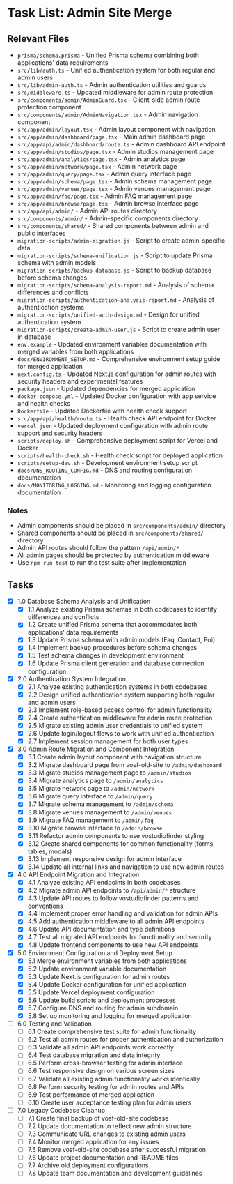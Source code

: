 # Task List: Admin Site Merge

## Relevant Files

- `prisma/schema.prisma` - Unified Prisma schema combining both applications' data requirements
- `src/lib/auth.ts` - Unified authentication system for both regular and admin users
- `src/lib/admin-auth.ts` - Admin authentication utilities and guards
- `src/middleware.ts` - Updated middleware for admin route protection
- `src/components/admin/AdminGuard.tsx` - Client-side admin route protection component
- `src/components/admin/AdminNavigation.tsx` - Admin navigation component
- `src/app/admin/layout.tsx` - Admin layout component with navigation
- `src/app/admin/dashboard/page.tsx` - Main admin dashboard page
- `src/app/api/admin/dashboard/route.ts` - Admin dashboard API endpoint
- `src/app/admin/studios/page.tsx` - Admin studios management page
- `src/app/admin/analytics/page.tsx` - Admin analytics page
- `src/app/admin/network/page.tsx` - Admin network page
- `src/app/admin/query/page.tsx` - Admin query interface page
- `src/app/admin/schema/page.tsx` - Admin schema management page
- `src/app/admin/venues/page.tsx` - Admin venues management page
- `src/app/admin/faq/page.tsx` - Admin FAQ management page
- `src/app/admin/browse/page.tsx` - Admin browse interface page
- `src/app/api/admin/` - Admin API routes directory
- `src/components/admin/` - Admin-specific components directory
- `src/components/shared/` - Shared components between admin and public interfaces
- `migration-scripts/admin-migration.js` - Script to create admin-specific data
- `migration-scripts/schema-unification.js` - Script to update Prisma schema with admin models
- `migration-scripts/backup-database.js` - Script to backup database before schema changes
- `migration-scripts/schema-analysis-report.md` - Analysis of schema differences and conflicts
- `migration-scripts/authentication-analysis-report.md` - Analysis of authentication systems
- `migration-scripts/unified-auth-design.md` - Design for unified authentication system
- `migration-scripts/create-admin-user.js` - Script to create admin user in database
- `env.example` - Updated environment variables documentation with merged variables from both applications
- `docs/ENVIRONMENT_SETUP.md` - Comprehensive environment setup guide for merged application
- `next.config.ts` - Updated Next.js configuration for admin routes with security headers and experimental features
- `package.json` - Updated dependencies for merged application
- `docker-compose.yml` - Updated Docker configuration with app service and health checks
- `Dockerfile` - Updated Dockerfile with health check support
- `src/app/api/health/route.ts` - Health check API endpoint for Docker
- `vercel.json` - Updated deployment configuration with admin route support and security headers
- `scripts/deploy.sh` - Comprehensive deployment script for Vercel and Docker
- `scripts/health-check.sh` - Health check script for deployed application
- `scripts/setup-dev.sh` - Development environment setup script
- `docs/DNS_ROUTING_CONFIG.md` - DNS and routing configuration documentation
- `docs/MONITORING_LOGGING.md` - Monitoring and logging configuration documentation

### Notes

- Admin components should be placed in `src/components/admin/` directory
- Shared components should be placed in `src/components/shared/` directory
- Admin API routes should follow the pattern `/api/admin/*`
- All admin pages should be protected by authentication middleware
- Use `npm run test` to run the test suite after implementation

## Tasks

- [x] 1.0 Database Schema Analysis and Unification
  - [x] 1.1 Analyze existing Prisma schemas in both codebases to identify differences and conflicts
  - [x] 1.2 Create unified Prisma schema that accommodates both applications' data requirements
  - [x] 1.3 Update Prisma schema with admin models (Faq, Contact, Poi)
  - [x] 1.4 Implement backup procedures before schema changes
  - [x] 1.5 Test schema changes in development environment
  - [x] 1.6 Update Prisma client generation and database connection configuration

- [x] 2.0 Authentication System Integration
  - [x] 2.1 Analyze existing authentication systems in both codebases
  - [x] 2.2 Design unified authentication system supporting both regular and admin users
  - [x] 2.3 Implement role-based access control for admin functionality
  - [x] 2.4 Create authentication middleware for admin route protection
  - [x] 2.5 Migrate existing admin user credentials to unified system
  - [x] 2.6 Update login/logout flows to work with unified authentication
  - [x] 2.7 Implement session management for both user types

- [x] 3.0 Admin Route Migration and Component Integration
  - [x] 3.1 Create admin layout component with navigation structure
  - [x] 3.2 Migrate dashboard page from vosf-old-site to `/admin/dashboard`
  - [x] 3.3 Migrate studios management page to `/admin/studios`
  - [x] 3.4 Migrate analytics page to `/admin/analytics`
  - [x] 3.5 Migrate network page to `/admin/network`
  - [x] 3.6 Migrate query interface to `/admin/query`
  - [x] 3.7 Migrate schema management to `/admin/schema`
  - [x] 3.8 Migrate venues management to `/admin/venues`
  - [x] 3.9 Migrate FAQ management to `/admin/faq`
  - [x] 3.10 Migrate browse interface to `/admin/browse`
  - [x] 3.11 Refactor admin components to use vostudiofinder styling
  - [x] 3.12 Create shared components for common functionality (forms, tables, modals)
  - [x] 3.13 Implement responsive design for admin interface
  - [x] 3.14 Update all internal links and navigation to use new admin routes

- [x] 4.0 API Endpoint Migration and Integration
  - [x] 4.1 Analyze existing API endpoints in both codebases
  - [x] 4.2 Migrate admin API endpoints to `/api/admin/*` structure
  - [x] 4.3 Update API routes to follow vostudiofinder patterns and conventions
  - [x] 4.4 Implement proper error handling and validation for admin APIs
  - [x] 4.5 Add authentication middleware to all admin API endpoints
  - [x] 4.6 Update API documentation and type definitions
  - [x] 4.7 Test all migrated API endpoints for functionality and security
  - [x] 4.8 Update frontend components to use new API endpoints

- [x] 5.0 Environment Configuration and Deployment Setup
  - [x] 5.1 Merge environment variables from both applications
  - [x] 5.2 Update environment variable documentation
  - [x] 5.3 Update Next.js configuration for admin routes
  - [x] 5.4 Update Docker configuration for unified application
  - [x] 5.5 Update Vercel deployment configuration
  - [x] 5.6 Update build scripts and deployment processes
  - [x] 5.7 Configure DNS and routing for admin subdomain
  - [x] 5.8 Set up monitoring and logging for merged application

- [ ] 6.0 Testing and Validation
  - [ ] 6.1 Create comprehensive test suite for admin functionality
  - [ ] 6.2 Test all admin routes for proper authentication and authorization
  - [ ] 6.3 Validate all admin API endpoints work correctly
  - [ ] 6.4 Test database migration and data integrity
  - [ ] 6.5 Perform cross-browser testing for admin interface
  - [ ] 6.6 Test responsive design on various screen sizes
  - [ ] 6.7 Validate all existing admin functionality works identically
  - [ ] 6.8 Perform security testing for admin routes and APIs
  - [ ] 6.9 Test performance of merged application
  - [ ] 6.10 Create user acceptance testing plan for admin users

- [ ] 7.0 Legacy Codebase Cleanup
  - [ ] 7.1 Create final backup of vosf-old-site codebase
  - [ ] 7.2 Update documentation to reflect new admin structure
  - [ ] 7.3 Communicate URL changes to existing admin users
  - [ ] 7.4 Monitor merged application for any issues
  - [ ] 7.5 Remove vosf-old-site codebase after successful migration
  - [ ] 7.6 Update project documentation and README files
  - [ ] 7.7 Archive old deployment configurations
  - [ ] 7.8 Update team documentation and development guidelines
